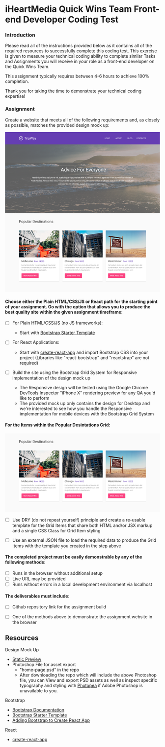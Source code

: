# iHeartMedia Quick Wins Team Front-end Developer Coding Test


### Introduction
Please read all of the instructions provided below as it contains all of the required resources to successfully complete this coding test. This exercise is given to measure your technical coding ability to complete similar Tasks and Assignments you will receive in your role as a front-end developer on the Quick Wins Team.

This assignment typically requires between 4-6 hours to achieve 100% completion.

Thank you for taking the time to demonstrate your technical coding expertise!


### Assignment
Create a website that meets all of the following requirements and, as closely as possible, matches the provided design mock up:

![front-end-test-mockup](./home-page.png)

#### Choose either the Plain HTML/CSS/JS or React path for the starting point of your assignment. Go with the option that allows you to produce the best quality site within the given assignment timeframe:
- [ ] For Plain HTML/CSS/JS (no JS frameworks):

  - Start with [Bootstrap Starter Template](https://getbootstrap.com/docs/4.0/examples/starter-template/)


- [ ] For React Applications:

  - Start with [create-react-app](https://github.com/facebook/create-react-app) and import Bootstrap CSS into your project (Libraries like "react-bootstrap" and "reactstrap" are not required)


- [ ] Build the site using the Bootstrap Grid System for Responsive implementation of the design mock up

  - The Responsive design will be tested using the Google Chrome DevTools Inspector "iPhone X" rendering preview for any QA you'd like to perform
  - The provided mock up only contains the design for Desktop and we're interested to see how you handle the Responsive implementation for mobile devices with the Bootstrap Grid System


#### For the Items within the Popular Desintations Grid:

![popular-destinations-grid](./popular-destinations-grid.png)
- [ ] Use DRY (do not repeat yourself) principle and create a re-usable template for the Grid Items that share both HTML and/or JSX markup and a single CSS Class for Grid Item styling
- [ ] Use an external JSON file to load the required data to produce the Grid Items with the template you created in the step above


#### The completed project must be easily demonstrable by any of the following methods:
- [ ] Runs in the browser without additional setup
- [ ] Live URL may be provided
- [ ] Runs without errors in a local development environment via localhost

#### The deliverables must include:
- [ ] Github repository link for the assignment build
- [ ] One of the methods above to demonstrate the assignment website in the browser


## Resources
Design Mock Up
- [Static Preview](./home-page.png)
- Photoshop File for asset export
  - "home-page.psd" in the repo
  - After downloading the repo which will include the above Photoshop file, you can View and export PSD assets as well as inspect specific typography and styling with [Photopea](https://www.photopea.com/) if Adobe Photoshop is unavailable to you.

Bootstrap
- [Bootstrap Documentation](https://getbootstrap.com/docs/4.0/getting-started/introduction/)
- [Bootstrap Starter Template](https://getbootstrap.com/docs/4.0/examples/starter-template/)
- [Adding Bootstrap to Create React App](https://create-react-app.dev/docs/adding-bootstrap/)

React
- [create-react-app](https://github.com/facebook/create-react-app)
